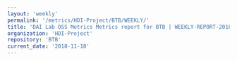 ```yaml
---
layout: 'weekly'
permalink: '/metrics/HDI-Project/BTB/WEEKLY/'
title: 'DAI Lab OSS Metrics Metrics report for BTB | WEEKLY-REPORT-2018-11-18'
organization: 'HDI-Project'
repository: 'BTB'
current_date: '2018-11-18'
---
```

